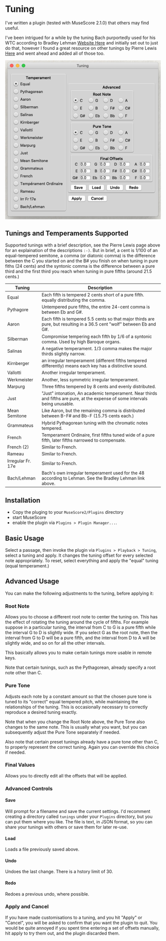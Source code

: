 # Tuning

I've written a plugin (tested with MuseScore 2.1.0) that others may find useful.

I've been intrigued for a while by the tuning Bach purportedly used
for his WTC according to Bradley Lehman [Website Here](http://www.larips.com)
and initially set out to just do that,
however I found a great resource on other tunings by Pierre Lewis
[Here](http://leware.net/temper/temper.htm) and went ahead and added
all of those too.

![Tuning Pop Up](https://raw.githubusercontent.com/billhails/MuseScore-plugins/develop/images/Tuning.png)

## Tunings and Temperaments Supported

Supported tunings with a brief description, see the Pierre Lewis
page above for an explaination of the descriptions `:-)`.  But in
brief, a cent is 1/100 of an equal-tempered semitone, a comma (or
diatonic comma) is the difference between the C you started on and
the B# you finish on when tuning in pure fiths (24 cents) and the
syntonic comma is the difference between a pure third and the first
third you reach when tuning in pure fifths (around 21.5 cents.)

| Tuning | Description |
| ------ | ----------- |
| Equal | Each fifth is tempered 2 cents short of a pure fifth. equally distributing the comma. |
| Pythagore | Untempered pure fifths, the entire 24-cent comma is between Eb and G#. |
| Aaron | Each fifth is tempered 5.5 cents so that major thirds are pure, but resulting in a 36.5 cent "wolf" between Eb and G#. |
| Silberman | Compromise tempering each fifth by 1/6 of a syntonic comma. Used by high Baroque organs. |
| Salinas | A negative temperament. 1/3 comma makes the major thirds slightly narrow. |
| Kirnberger | an irregular temperamemt (different fifths tempered differently) means each key has a distinctive sound. |
| Vallotti | Another irregular temperament. |
| Werkmeister | Another, less symmetric irregular temperament. |
| Marpurg | Three fifths tempered by 8 cents and evenly distributed. |
| Just | "Just" intonation, An academic temperament. Near thirds and fifths are pure, at the expense of some intervals  being unusable. |
| Mean Semitone | Like Aaron, but the remaining comma is distributed between B-F# and Bb-F (15.75 cents each.) |
| Grammateus | Hybrid Pythagorean tuning with the chromatic notes tempered. |
| French | Temperament Ordinaire, first fifths tuned wide of a pure fifth, later fifths narrowed to compensate. |
| French (2) | Similar to French. |
| Rameau | Similar to French. |
| Irregular Fr. 17e | Similar to French. |
| Bach/Lehman | Bach's own irregular temperament used for the 48 according to Lehman. See the Bradley Lehman link above. |

## Installation

* Copy the pluging to your `MuseScore2/Plugins` directory
* start MuseScore
* enable the plugin via `Plugins > Plugin Manager...`.

## Basic Usage

Select a passage, then invoke the plugin via `Plugins > Playback >
Tuning`, select a tuning and apply. It changes the tuning offset
for every selected note appropriately. To reset, select everything
and apply the "equal" tuning (equal temperament.)

## Advanced Usage

You can make the following adjustments to the tuning, before applying
it:

### Root Note

Allows you to choose a different root note to center the tuning on.
This has the effect of rotating the tuning around the cycle of
fifths. For example suppose in a particular tuning, the interval
from C to G is a pure fifth while the interval G to D is slightly
wide. If you select G as the root note, then the interval from G
to D will be a pure fifth, and the interval from D to A will be
slightly wide, and so on for all the other intervals.

This basically allows you to make certain tunings more usable in
remote keys.

Note that certain tunings, such as the Pythagorean, already specify
a root note other than C.

### Pure Tone

Adjusts each note by a constant amount so that the chosen pure tone
is tuned to its "correct" equal tempered pitch, while maintaining
the relationships of the tuning. This is occasionally necessary to
correctly reproduce a desired tuning exactly.

Note that when you change the Root Note above, the Pure Tone also
changes to the same note. This is usually what you want, but you
can subsequently adjust the Pure Tone separately if needed.

Also note that certain preset tunings already have a pure tone
other than C, to properly represent the correct tuning. Again
you can override this choice if needed.

### Final Values

Allows you to directly edit all the offsets that will be applied.

### Advanced Controls

#### Save

Will prompt for a filename and save the current settings. I'd
recomment creating a directory called `tunings` under your `Plugins`
directory, but you can put them where you like. The file is text,
in JSON format, so you can share your tunings with others or save
them for later re-use.

#### Load

Loads a file previously saved above.

#### Undo

Undoes the last change. There is a hstory limit of 30.

#### Redo

Redoes a previous undo, where possible.

### Apply and Cancel

If you have made customisations to a tuning, and you hit "Apply"
or "Cancel", you will be asked to confirm that you want the plugin to
quit. You would be quite annoyed if you spent time entering a set
of offsets manually, hit apply to try them out, and the plugin
discarded them.
